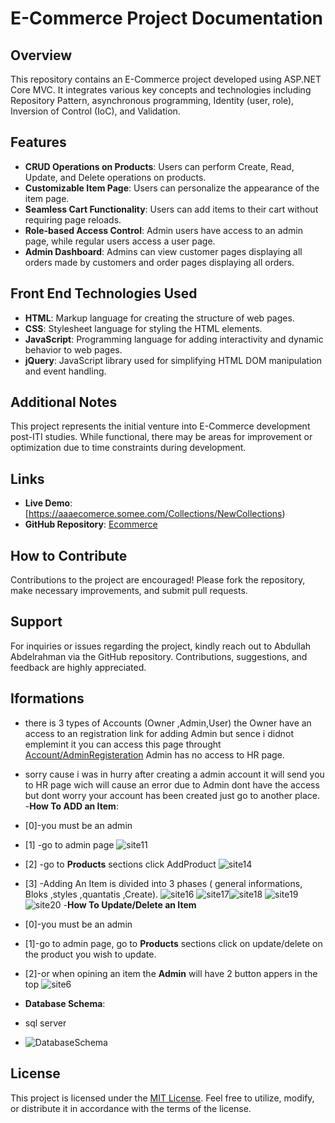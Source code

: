 # E-Commerce Project Documentation

## Overview
This repository contains an E-Commerce project developed using ASP.NET Core MVC. It integrates various key concepts and technologies including Repository Pattern, asynchronous programming, Identity (user, role), Inversion of Control (IoC), and Validation.

## Features
- **CRUD Operations on Products**: Users can perform Create, Read, Update, and Delete operations on products.
- **Customizable Item Page**: Users can personalize the appearance of the item page.
- **Seamless Cart Functionality**: Users can add items to their cart without requiring page reloads.
- **Role-based Access Control**: Admin users have access to an admin page, while regular users access a user page.
- **Admin Dashboard**: Admins can view customer pages displaying all orders made by customers and order pages displaying all orders.

## Front End Technologies Used
- **HTML**: Markup language for creating the structure of web pages.
- **CSS**: Stylesheet language for styling the HTML elements.
- **JavaScript**: Programming language for adding interactivity and dynamic behavior to web pages.
- **jQuery**: JavaScript library used for simplifying HTML DOM manipulation and event handling.

## Additional Notes
This project represents the initial venture into E-Commerce development post-ITI studies. While functional, there may be areas for improvement or optimization due to time constraints during development.

## Links
- **Live Demo**: [https://aaaecomerce.somee.com/Collections/NewCollections)
- **GitHub Repository**: [Ecommerce](https://github.com/Abdullah-Abdelrahman/Ecommerce)

## How to Contribute
Contributions to the project are encouraged! Please fork the repository, make necessary improvements, and submit pull requests.

## Support
For inquiries or issues regarding the project, kindly reach out to Abdullah Abdelrahman via the GitHub repository. Contributions, suggestions, and feedback are highly appreciated.
## Iformations
- there is 3 types of Accounts (Owner ,Admin,User) the Owner have an access to an registration link for adding Admin but sence i didnot emplemint it you can access this page throught [Account/AdminRegisteration](https://aaaecomerce.somee.com/Account/Adminregisteration) Admin has no access to HR page.
- sorry cause i was in hurry after creating a admin account it will send you to HR page wich will cause an error due to Admin dont have the access but dont worry your account has been created just go to another place.
-**How To ADD an Item**:
- [0]-you must be an admin
- [1] -go to admin page
![site11](https://github.com/Abdullah-Abdelrahman/Ecommerce/assets/158853105/d81bbcf0-a6f2-4021-a434-70e3b02998f8)
- [2] -go to **Products** sections click AddProduct
![site14](https://github.com/Abdullah-Abdelrahman/Ecommerce/assets/158853105/f8c643d4-6cbd-49b6-9666-687865763daf)
- [3] -Adding An Item is divided into 3 phases ( general informations, Bloks ,styles ,quantatis ,Create).
![site16](https://github.com/Abdullah-Abdelrahman/Ecommerce/assets/158853105/8c993228-02db-488f-8df2-3e335f422134)
![site17](https://github.com/Abdullah-Abdelrahman/Ecommerce/assets/158853105/84c435a2-f459-4a9a-b96f-14450de8a768)![site18](https://github.com/Abdullah-Abdelrahman/Ecommerce/assets/158853105/cd7374fe-d16f-483f-b5b7-6bac57e62c55)
![site19](https://github.com/Abdullah-Abdelrahman/Ecommerce/assets/158853105/1ffde319-b689-4ae3-ac97-ad7f177667a0)![site20](https://github.com/Abdullah-Abdelrahman/Ecommerce/assets/158853105/d81f4e84-5e5a-4b2b-bef5-11ac48771364)
-**How To Update/Delete an Item**
- [0]-you must be an admin
- [1]-go to admin page, go to **Products** sections click on update/delete on the product you wish to update.
- [2]-or when opining an item the **Admin** will have 2 button appers in the top
![site6](https://github.com/Abdullah-Abdelrahman/Ecommerce/assets/158853105/78f4bb75-dea9-47c2-875a-bed9e9a98b2e)





- **Database Schema**:
- sql server
- ![DatabaseSchema](https://github.com/Abdullah-Abdelrahman/Ecommerce/assets/158853105/a671408f-fe52-4a9d-88b0-fcf4cc3f7ed8)


## License
This project is licensed under the [MIT License](LICENSE). Feel free to utilize, modify, or distribute it in accordance with the terms of the license.
